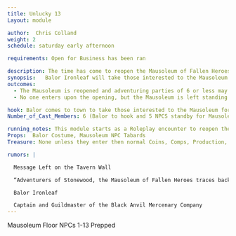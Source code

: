 ```yaml
---
title: Unlucky 13
Layout: module

author:  Chris Colland
weight: 2
schedule: saturday early afternoon

requirements: Open for Business has been ran

description: The time has come to reopen the Mausoleum of Fallen Heroes. Balor Ironleaf will explain the importance of this Mausoleum and his ancestor dying upon the ground it was built. Rumor has it great treasure awaits those who venture the depths…
synopsis:   Balor Ironleaf will take those interested to the Mausoleum of Fallen Heroes and cast a Dwarven ritual he knows in addition to a Purify Earth cantrip to ward off the malicious spirits guarding the entrance. The Mausoleum of Fallen Heroes is to be opened as a training ground filled with foes from Stonewood past battles, rumor is a great treasure awaits those who can conquer the final Floor in one attempt. It is said that the Mausoleum is a living artifact of the land and may produce items that adventurers need to retrieve for important quests in Stonewood and Woodhaven.
outcomes:  
  - The Mausoleum is reopened and adventuring parties of 6 or less may enter to see how far they can go without exiting.
  - No one enters upon the opening, but the Mausoleum is left standing open for any challengers, nothing can escape it but anyone can enter

hook: Balor comes to town to take those interested to the Mausoleum for its purification and reopening
Number_of_Cast_Members: 6 (Balor to hook and 5 NPCS standby for Mausoleum) 

running_notes: This module starts as a Roleplay encounter to reopen the Mausoleum of Fallen Heroes in Stonewood but can turn into a combat module if they players choose to enter. The Mausoleum will allow 6 adventurers in at once to test their might in the depths. This Mausoleum has a magic training property that makes adventurers into the heroes of legend in Stonewood. There will be 13 floors of monsters with increasing difficulty on each floor. Players will be sent here for various quests to retrieve items with side rooms after defeating a set number of floors
Props:  Balor Costume, Mausoleum NPC Tabards
Treasure: None unless they enter then normal Coins, Comps, Production, Alchemy

rumors: |

  Message Left on the Tavern Wall

  “Adventurers of Stonewood, the Mausoleum of Fallen Heroes traces back to my ancestor Feaolin Ironleaf when he defeated the great giant Tho’rek the Terrible in ancient Stonewood. Upon his dying breath, Feaolin brought the giant Tho’rek to his final death but fell to his wounds aswell. This breed of giant was only able to be killed by old age or a weapon forged of the land of Stonewood, thus the forging of his weapon Foereaver. The Mausoleum is meant to be a training ground for everything we have faced as a society and a people since Stonewood took its first breath. With ancient Dwarven magics i dont fully understand myself, this structure will change and aid adventurers by producing items they seek magically IF they can traverse the creatures it beholds. Do not worry, nothing can escape its walls. I will explain more at the Market Gather in a few weeks, but the Mausoleum of Fallen Heroes will be reopened for anyone who is brave enough to test their spirit and body against great foes new and old!

  Balor Ironleaf

  Captain and Guildmaster of the Black Anvil Mercenary Company
---
```

Mausoleum Floor NPCs 1-13 Prepped